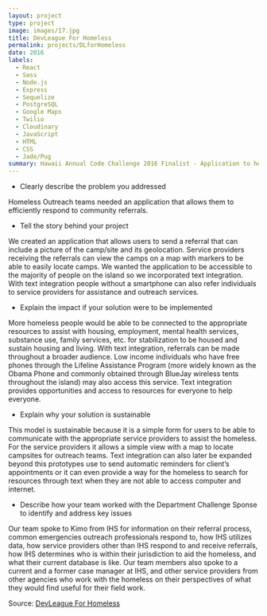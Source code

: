 ```yaml
---
layout: project
type: project
image: images/17.jpg
title: DevLeague For Homeless
permalink: projects/DLforHomeless
date: 2016
labels:
  - React
  - Sass
  - Node.js
  - Express
  - Sequelize
  - PostgreSQL
  - Google Maps
  - Twilio
  - Cloudinary
  - JavaScript
  - HTML
  - CSS
  - Jade/Pug
summary: Hawaii Annual Code Challenge 2016 Finalist - Application to help homeless outreach teams efficiently respond to community referrals.
---
```


- Clearly describe the problem you addressed

Homeless Outreach teams needed an application that allows them to efficiently respond to community referrals.

- Tell the story behind your project

We created an application that allows users to send a referral that can include a picture of the camp/site and its geolocation. Service providers receiving the referrals can view the camps on a map with markers to be able to easily locate camps. We wanted the application to be accessible to the majority of people on the island so we incorporated text integration. With text integration people without a smartphone can also refer individuals to service providers for assistance and outreach services.

- Explain the impact if your solution were to be implemented

More homeless people would be able to be connected to the appropriate resources to assist with housing, employment, mental health services, substance use, family services, etc. for stabilization to be housed and sustain housing and living. With text integration, referrals can be made throughout a broader audience. Low income individuals who have free phones through the Lifeline Assistance Program (more widely known as the Obama Phone and commonly obtained through BlueJay wireless tents throughout the island) may also access this service. Text integration provides opportunities and access to resources for everyone to help everyone.

- Explain why your solution is sustainable

This model is sustainable because it is a simple form for users to be able to communicate with the appropriate service providers to assist the homeless. For the service providers it allows a simple view with a map to locate campsites for outreach teams. Text integration can also later be expanded beyond this prototypes use to send automatic reminders for client’s appointments or it can even provide a way for the homeless to search for resources through text when they are not able to access computer and internet.

- Describe how your team worked with the Department Challenge Sponse to identify and address key issues

Our team spoke to Kimo from IHS for information on their referral process, common emergencies outreach professionals respond to, how IHS utilizes data, how service providers other than IHS respond to and receive referrals, how IHS determines who is within their jurisdiction to aid the homeless, and what their current database is like. Our team members also spoke to a current and a former case manager at IHS, and other service providers from other agencies who work with the homeless on their perspectives of what they would find useful for their field work.

Source: <a href="https://github.com/creindle/devleagueforhomeless"><i class="large github icon"></i>DevLeague For Homeless</a>